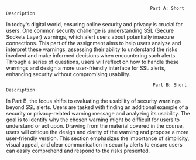                                                            Part A: Short Description

In today's digital world, ensuring online security and privacy is crucial for users. One common security challenge is understanding SSL (Secure Sockets Layer) warnings, which alert users about potentially insecure connections. This part of the assignment aims to help users analyze and interpret these warnings, assessing their ability to understand the risks involved and make informed decisions when encountering such alerts. Through a series of questions, users will reflect on how to handle these warnings and design a more user-friendly interface for SSL alerts, enhancing security without compromising usability.

                                                            Part B: Short Description

In Part B, the focus shifts to evaluating the usability of security warnings beyond SSL alerts. Users are tasked with finding an additional example of a security or privacy-related warning message and analyzing its usability. The goal is to identify why the chosen warning might be difficult for users to understand or act upon. Drawing from the material covered in the course, users will critique the design and clarity of the warning and propose a more user-friendly version. This section emphasizes the importance of simplicity, visual appeal, and clear communication in security alerts to ensure users can easily comprehend and respond to the risks presented.
